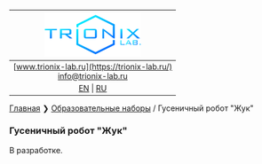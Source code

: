 | ![logo](/logo_nav.png) |
| :---: |
| [www.trionix-lab.ru](https://trionix-lab.ru/) <br/> [info@trionix-lab.ru](mailto:info@trionix-lab.ru) |
| [EN](/README.md) \| [RU](/README_RU.md) |

[Главная](/README_RU.md) ❯ [Образовательные наборы](/documentation/kids/kids_RU.md) / Гусеничный робот "Жук"

### Гусеничный робот "Жук"
В разработке.